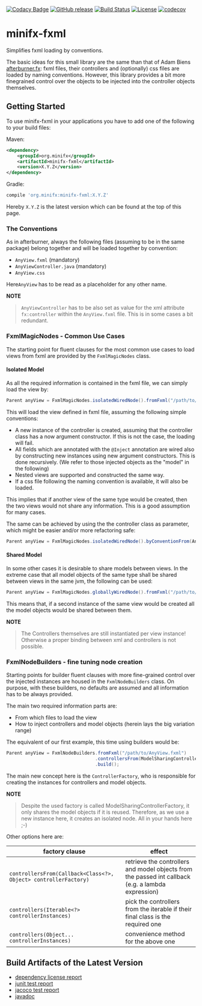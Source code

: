 [![Codacy Badge](https://api.codacy.com/project/badge/Grade/658f3b48e0e14020b6ab5424c56f271b)](https://app.codacy.com/app/minifx-developers/minifx-fxml?utm_source=github.com&utm_medium=referral&utm_content=minifx/minifx-fxml&utm_campaign=Badge_Grade_Dashboard)
[![GitHub release](https://img.shields.io/github/release/minifx/minifx-fxml.svg)](https://github.com/minifx/minifx-fxml/releases/)
[![Build Status](https://travis-ci.com/minifx/minifx-fxml.svg?branch=master)](https://travis-ci.com/minifx/minifx-fxml)
[![License](https://img.shields.io/github/license/minifx/minifx-fxml.svg)](https://opensource.org/licenses/Apache-2.0) 
[![codecov](https://codecov.io/gh/minifx/minifx-fxml/branch/master/graph/badge.svg)](https://codecov.io/gh/minifx/minifx-fxml)


# minifx-fxml
Simplifies fxml loading by conventions.

The basic ideas for this small library are the same than that of Adam Biens 
[afterburner.fx](https://github.com/AdamBien/afterburner.fx): fxml files, their controllers and (optionally) css files
are loaded by naming conventions. However, this library provides a bit more finegrained control over the objects 
to be injected into the controller objects themselves.

## Getting Started

To use minifx-fxml in your applications you have to add one of the following to your build files:

Maven:
```xml
<dependency>
    <groupId>org.minifx</groupId>
    <artifactId>minifx-fxml</artifactId>
    <version>X.Y.Z</version>
</dependency>
```

Gradle:
```groovy
compile 'org.minifx:minifx-fxml:X.Y.Z'
```

Hereby ```X.Y.Z``` is the latest version which can be found at the top of this page.
 
### The Conventions

As in afterburner, always the following files (assuming to be in the same package) belong together and will be loaded 
together by convention:   

* ```AnyView.fxml``` (mandatory)
* ```AnyViewController.java``` (mandatory)
* ```AnyView.css```

Here```AnyView``` has to be read as a placeholder for any other name.

__NOTE__
> ```AnyViewController``` has to be also set as value for the xml attribute ```fx:controller``` within the 
```AnyView.fxml``` file. This is in some cases a bit redundant.

### FxmlMagicNodes - Common Use Cases

The starting point for fluent clauses for the most common use cases to load views from fxml 
are provided by the ```FxmlMagicNodes``` class.


#### Isolated Model
 
As all the required information is contained in the fxml file, we can simply load the view by:

```java
Parent anyView = FxmlMagicNodes.isolatedWiredNode().fromFxml("/path/to/AnyView.fxml");
``` 

This will load the view defined in fxml file, assuming the following simple conventions:

* A new instance of the controller is created, assuming that the controller class has a now argument constructor. 
If this is not the case, the loading will fail.
* All fields which are annotated with the ```@Inject``` annotation are wired also by constructing new instances 
using new argument constructors. This is done recursively. (We refer to those injected objects as the "model" in the following)
* Nested views are supported and constructed the same way.
* If a css file following the naming convention is available, it will also be loaded.

This implies that if another view of the same type would be created, then the two views would not share any information. 
This is a good assumption for many cases.

The same can be achieved by using the the controller class as parameter, which might be easier and/or more refactoring safe:

```java
Parent anyView = FxmlMagicNodes.isolatedWiredNode().byConventionFrom(AnyViewController.class);
``` 

#### Shared Model

In some other cases it is desirable to share models between views. In the extreme case that all model objects of the 
same type shall be shared between views in the same jvm, the following can be used:

```java
Parent anyView = FxmlMagicNodes.globallyWiredNode().fromFxml("/path/to/AnyView.fxml");
``` 

This means that, if a second instance of the same view would be created all the model objects would be shared between them. 

__NOTE__
> The Controllers themselves are still instantiated per view instance! Otherwise a proper binding between xml and 
controllers is not possible.


### FxmlNodeBuilders - fine tuning node creation

Starting points for builder fluent clauses with more fine-grained control over the injected instances 
are housed in the ```FxmlNodeBuilders``` class. On purpose, with these builders, no defaults are assumed and all 
information has to be always provided.
 
The main two required information parts are:

* From which files to load the view
* How to inject controllers and model objects (herein lays the big variation range)

The equivalent of our first example, this time using builders would be:

```java
Parent anyView = FxmlNodeBuilders.fromFxml("/path/to/AnyView.fxml")
                                 .controllersFrom(ModelSharingControllerFactory.newDefault())
                                 .build();
```

The main new concept here is the ```ControllerFactory```, who is responsible for creating the instances for controllers 
and model objects. 

__NOTE__
> Despite the used factory is called ModelSharingControllerFactory, it only shares the model objects if it is reused.
Therefore, as we use a new instance here, it creates an isolated node. All in your hands here ;-)

Other options here are:

| factory clause | effect |
| ---------------| -------|
| ```controllersFrom(Callback<Class<?>, Object> controllerFactory)``` | retrieve the controllers and model objects from the passed int callback (e.g. a lambda expression)
| ```controllers(Iterable<?> controllerInstances)``` | pick the controllers from the iterable if their final class is the required one |
| ```controllers(Object... controllerInstances)``` | convenience method for the above one |

 ## Build Artifacts of the Latest Version
 
* [dependency license report](https://minifx.org/minifx-fxml/dependency-license/index.html)
* [junit test report](https://minifx.org/minifx-fxml/tests/test/index.html)
* [jacoco test report](https://minifx.org/minifx-fxml/jacoco/test/html/index.html) 
* [javadoc](https://minifx.org/minifx-fxml/javadoc/index.html) 
 
 